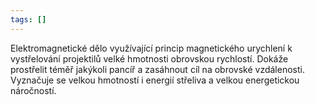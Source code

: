 ```yaml
---
tags: []
---
```

Elektromagnetické dělo využívající princip magnetického urychlení  k vystřelování projektilů velké hmotnosti obrovskou rychlostí. Dokáže prostřelit téměř jakýkoli pancíř a zasáhnout cíl na obrovské vzdálenosti. Vyznačuje se velkou hmotností i energií střeliva a velkou energetickou náročností.